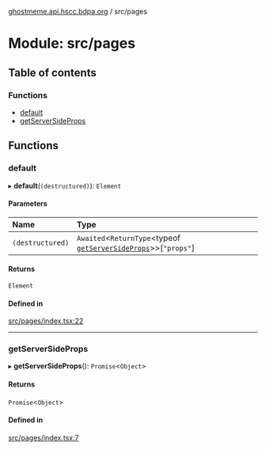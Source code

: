 [ghostmeme.api.hscc.bdpa.org][1] / src/pages

# Module: src/pages

## Table of contents

### Functions

- [default][2]
- [getServerSideProps][3]

## Functions

### default

▸ **default**(`(destructured)`): `Element`

#### Parameters

| Name             | Type                                                                 |
| :--------------- | :------------------------------------------------------------------- |
| `(destructured)` | `Awaited`<`ReturnType`<typeof [`getServerSideProps`][3]>>[`"props"`] |

#### Returns

`Element`

#### Defined in

[src/pages/index.tsx:22][4]

---

### getServerSideProps

▸ **getServerSideProps**(): `Promise`<`Object`>

#### Returns

`Promise`<`Object`>

#### Defined in

[src/pages/index.tsx:7][5]

[1]: ../README.md
[2]: src_pages.md#default
[3]: src_pages.md#getserversideprops
[4]:
  https://github.com/nhscc/ghostmeme.api.hscc.bdpa.org/blob/32c83e2/src/pages/index.tsx#L22
[5]:
  https://github.com/nhscc/ghostmeme.api.hscc.bdpa.org/blob/32c83e2/src/pages/index.tsx#L7
